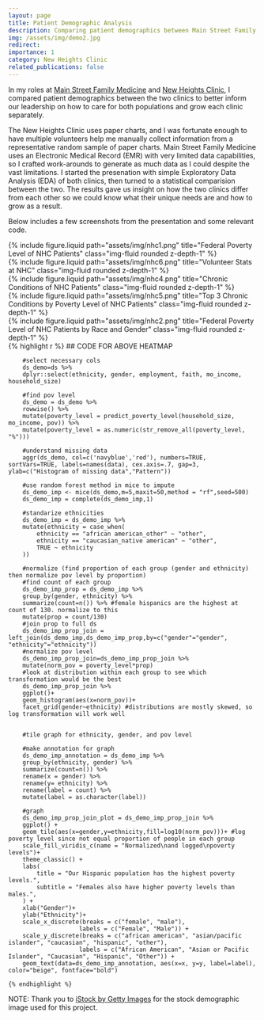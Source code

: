 ```yaml
---
layout: page
title: Patient Demographic Analysis
description: Comparing patient demographics between Main Street Family Medicine, PLLC, and New Heights Clinic, A Professional Nonprofic Corporation.
img: /assets/img/demo2.jpg
redirect:
importance: 1
category: New Heights Clinic
related_publications: false
---
```


In my roles at [Main Street Family Medicine](https://www.mainstreetfamilymed.com/) and [New Heights Clinic](https://newheights.org/new-heights-clinic/), I compared patient demographics between the two clinics to better inform our leadership on how to care for both populations and grow each clinic separately. 

The New Heights Clinic uses paper charts, and I was fortunate enough to have multiple volunteers help me manually collect information from a representative random sample of paper charts. Main Street Family Medicine uses an Electronic Medical Record (EMR) with very limited data capabilities, so I crafted work-arounds to generate as much data as I could despite the vast limitations. I started the presenation with simple Exploratory Data Analysis (EDA) of both clinics, then turned to a statistical comparision between the two. The results gave us insight on how the two clinics differ from each other so we could know what their unique needs are and how to grow as a result.  

Below includes a few screenshots from the presentation and some relevant code. 

<div class="row justify-content-sm-center">
  <div class="col-sm-5 mt-3 mt-md-0">
    {% include figure.liquid path="assets/img/nhc1.png" title="Federal Poverty Level of NHC Patients" class="img-fluid rounded z-depth-1" %}
  </div>
  <div class="col-sm-5 mt-3 mt-md-0">
    {% include figure.liquid path="assets/img/nhc6.png" title="Volunteer Stats at NHC" class="img-fluid rounded z-depth-1" %}
  </div>
</div>

<div class="row justify-content-sm-center">
  <div class="col-sm-5 mt-3 mt-md-0">
    {% include figure.liquid path="assets/img/nhc4.png" title="Chronic Conditions of NHC Patients" class="img-fluid rounded z-depth-1" %}
  </div>
  <div class="col-sm-5 mt-3 mt-md-0">
    {% include figure.liquid path="assets/img/nhc5.png" title="Top 3 Chronic Conditions by Poverty Level of NHC Patients" class="img-fluid rounded z-depth-1" %}
  </div>
</div>

<div class="row justify-content-sm-center">
  <div class="col-sm-10 mt-3 mt-md-0">
    {% include figure.liquid path="assets/img/nhc2.png" title="Federal Poverty Level of NHC Patients by Race and Gender" class="img-fluid rounded z-depth-1" %}
  </div>
</div>

<div>
    {% highlight r %}
        ## CODE FOR ABOVE HEATMAP

        #select necessary cols
        ds_demo=ds %>%
        dplyr::select(ethnicity, gender, employment, faith, mo_income, household_size)

        #find pov level
        ds_demo = ds_demo %>% 
        rowwise() %>%
        mutate(poverty_level = predict_poverty_level(household_size, mo_income, pov)) %>%
        mutate(poverty_level = as.numeric(str_remove_all(poverty_level, "%")))

        #understand missing data
        aggr(ds_demo, col=c('navyblue','red'), numbers=TRUE, sortVars=TRUE, labels=names(data), cex.axis=.7, gap=3, ylab=c("Histogram of missing data","Pattern")) 

        #use random forest method in mice to impute
        ds_demo_imp <- mice(ds_demo,m=5,maxit=50,method = "rf",seed=500)
        ds_demo_imp = complete(ds_demo_imp,1)

        #standarize ethnicities
        ds_demo_imp = ds_demo_imp %>%
        mutate(ethnicity = case_when(
            ethnicity == "african american_other" ~ "other",
            ethnicity == "caucasian_native american" ~ "other",
            TRUE ~ ethnicity
        ))

        #normalize (find proportion of each group (gender and ethnicity) then normalize pov level by proportion)
        #find count of each group
        ds_demo_imp_prop = ds_demo_imp %>%
        group_by(gender, ethnicity) %>%
        summarize(count=n()) %>% #female hispanics are the highest at count of 130. normalize to this
        mutate(prop = count/130)
        #join prop to full ds
        ds_demo_imp_prop_join = left_join(ds_demo_imp,ds_demo_imp_prop,by=c("gender"="gender", "ethnicity"="ethnicity"))
        #normalize pov level
        ds_demo_imp_prop_join=ds_demo_imp_prop_join %>%
        mutate(norm_pov = poverty_level*prop)
        #look at distribution within each group to see which transformation would be the best
        ds_demo_imp_prop_join %>%
        ggplot()+
        geom_histogram(aes(x=norm_pov))+
        facet_grid(gender~ethnicity) #distributions are mostly skewed, so log transformation will work well


        #tile graph for ethnicity, gender, and pov level

        #make annotation for graph
        ds_demo_imp_annotation = ds_demo_imp %>% 
        group_by(ethnicity, gender) %>% 
        summarize(count=n()) %>%
        rename(x = gender) %>%
        rename(y= ethnicity) %>%
        rename(label = count) %>%
        mutate(label = as.character(label))

        #graph
        ds_demo_imp_prop_join_plot = ds_demo_imp_prop_join %>%
        ggplot() +
        geom_tile(aes(x=gender,y=ethnicity,fill=log10(norm_pov)))+ #log poverty level since not equal proportion of people in each group
        scale_fill_viridis_c(name = "Normalized\nand logged\npoverty levels")+
        theme_classic() +
        labs(
            title = "Our Hispanic population has the highest poverty levels.",
            subtitle = "Females also have higher poverty levels than males.",
        ) +
        xlab("Gender")+
        ylab("Ethnicity")+
        scale_x_discrete(breaks = c("female", "male"), 
                        labels = c("Female", "Male")) +
        scale_y_discrete(breaks = c("african american", "asian/pacific islander", "caucasian", "hispanic", "other"),
                        labels = c("African American", "Asian or Pacific Islander", "Caucasian", "Hispanic", "Other")) +
        geom_text(data=ds_demo_imp_annotation, aes(x=x, y=y, label=label), color="beige", fontface="bold")

    {% endhighlight %}
</div>

NOTE: Thank you to [iStock by Getty Images](https://www.istockphoto.com/) for the stock demographic image used for this project.